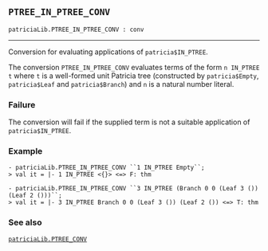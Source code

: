 ## `PTREE_IN_PTREE_CONV`

``` hol4
patriciaLib.PTREE_IN_PTREE_CONV : conv
```

------------------------------------------------------------------------

Conversion for evaluating applications of `patricia$IN_PTREE`.

The conversion `PTREE_IN_PTREE_CONV` evaluates terms of the form
`n IN_PTREE t` where `t` is a well-formed unit Patricia tree
(constructed by `patricia$Empty`, `patricia$Leaf` and `patricia$Branch`)
and `n` is a natural number literal.

### Failure

The conversion will fail if the supplied term is not a suitable
application of `patricia$IN_PTREE`.

### Example

``` hol4
- patriciaLib.PTREE_IN_PTREE_CONV ``1 IN_PTREE Empty``;
> val it = |- 1 IN_PTREE <{}> <=> F: thm

- patriciaLib.PTREE_IN_PTREE_CONV ``3 IN_PTREE (Branch 0 0 (Leaf 3 ()) (Leaf 2 ()))``;
> val it = |- 3 IN_PTREE Branch 0 0 (Leaf 3 ()) (Leaf 2 ()) <=> T: thm
```

### See also

[`patriciaLib.PTREE_CONV`](#patriciaLib.PTREE_CONV)
